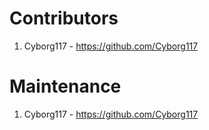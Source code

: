 # Contributors
1. Cyborg117 - https://github.com/Cyborg117

# Maintenance
1. Cyborg117 - https://github.com/Cyborg117

